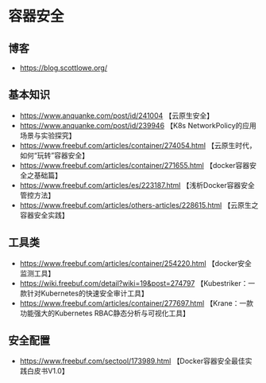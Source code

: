 # 容器安全

## 博客
- https://blog.scottlowe.org/

## 基本知识
- https://www.anquanke.com/post/id/241004  【云原生安全】
- https://www.anquanke.com/post/id/239946  【K8s NetworkPolicy的应用场景与实验探究】
- https://www.freebuf.com/articles/container/274054.html  【云原生时代，如何“玩转”容器安全】
- https://www.freebuf.com/articles/container/271655.html  【docker容器安全之基础篇】
- https://www.freebuf.com/articles/es/223187.html         【浅析Docker容器安全管控方法】
- https://www.freebuf.com/articles/others-articles/228615.html  【云原生之容器安全实践】

## 工具类
- https://www.freebuf.com/articles/container/254220.html  【docker安全监测工具】
- https://wiki.freebuf.com/detail?wiki=19&post=274797 【Kubestriker：一款针对Kubernetes的快速安全审计工具】
- https://www.freebuf.com/articles/container/277697.html  【Krane：一款功能强大的Kubernetes RBAC静态分析与可视化工具】

## 安全配置
- https://www.freebuf.com/sectool/173989.html  【Docker容器安全最佳实践白皮书V1.0】
